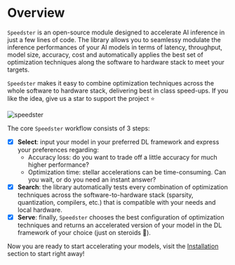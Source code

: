 # Overview


`Speedster` is an open-source module designed to accelerate AI inference in just a few lines of code.
The library allows you to seamlessy modulate the inference performances of your AI models in terms of latency, throughput, model size, accuracy, cost and automatically applies the best set of optimization techniques along the software to hardware stack to meet your targets.

`Speedster` makes it easy to combine optimization techniques across the whole software to hardware stack, delivering best in class speed-ups. If you like the idea, give us a star to support the project ⭐

![speedster](https://user-images.githubusercontent.com/53374883/225600620-1cd84073-d9b3-43d1-84fa-c3e6c25eb915.png)

The core `Speedster` workflow consists of 3 steps:


- [x]  **Select**: input your model in your preferred DL framework and express your preferences regarding:
    - Accuracy loss: do you want to trade off a little accuracy for much higher performance?
    - Optimization time: stellar accelerations can be time-consuming. Can you wait, or do you need an instant answer?
- [x]  **Search**: the library automatically tests every combination of optimization techniques across the software-to-hardware stack (sparsity, quantization, compilers, etc.) that is compatible with your needs and local hardware.
- [x]  **Serve**: finally, `Speedster` chooses the best configuration of optimization techniques and returns an accelerated version of your model in the DL framework of your choice (just on steroids 🚀).

Now you are ready to start accelerating your models, visit the [Installation](installation.md) section to start right away!
